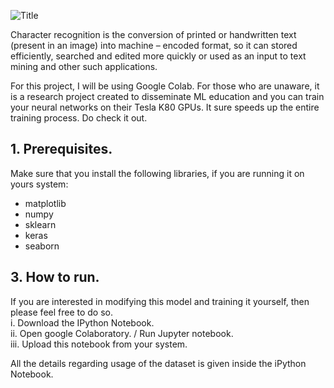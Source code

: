 ![Title](https://i.imgur.com/iv3joFI.png)

Character recognition is the conversion of printed or handwritten text (present in an image) into machine – encoded format, so it can stored efficiently, searched and edited more quickly or used as an input to text mining and other such applications.

For this project, I will be using Google Colab. For those who are unaware, it is a research project created to disseminate ML education and you can train your neural networks on their Tesla K80 GPUs. It sure speeds up the entire training process. Do check it out.

## 1. Prerequisites.
Make sure that you install the following libraries, if you are running it on yours system:

  * matplotlib
  * numpy
  * sklearn
  * keras
  * seaborn
  

## 3. How to run.
If you are interested in modifying this model and training it yourself, then please feel free to do so.  
  i. Download the IPython Notebook.  
  ii. Open google Colaboratory. / Run Jupyter notebook.  
  iii. Upload this notebook from your system.  

All the details regarding usage of the dataset is given inside the iPython Notebook.
